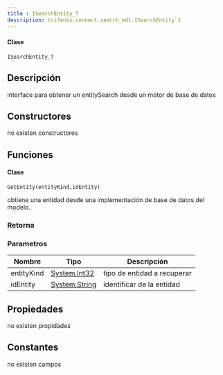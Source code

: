 ```yaml
---
title : ISearchEntity_T
description: trifenix.connect.search_mdl.ISearchEntity`1
---
```




<CodeBlock slots = 'heading, code' repeat = '1' languages = 'C#' />

#### Clase
```
ISearchEntity_T
```

## Descripción
interface para obtener un entitySearch desde un motor de base de datos
## Constructores

no existen constructores


## Funciones


<CodeBlock slots = 'heading, code' repeat = '1' languages = 'C#' />

#### Clase
```
GetEntity(entityKind,idEntity)
```


obtiene una entidad desde una implementación de base de datos del modelo.
### Retorna

### Parametros
| Nombre | Tipo | Descripción |
| ------ | ---- | ----------- |
| entityKind | [System.Int32](http://msdn.microsoft.com/query/dev14.query?appId=Dev14IDEF1&l=EN-US&k=k:System.Int32 'System.Int32') | tipo de entidad a recuperar |
| idEntity | [System.String](http://msdn.microsoft.com/query/dev14.query?appId=Dev14IDEF1&l=EN-US&k=k:System.String 'System.String') | identificar de la entidad |
## Propiedades

no existen propidades

## Constantes
no existen campos

